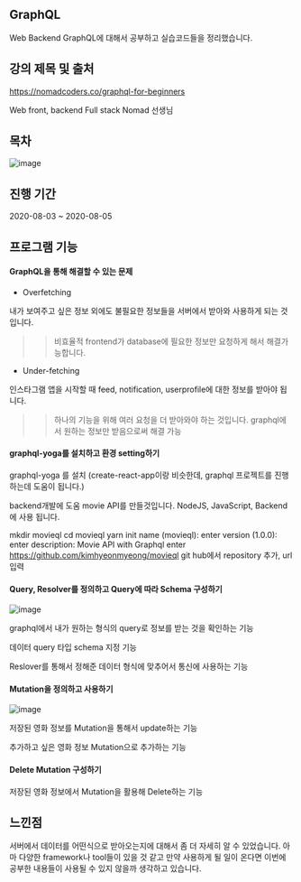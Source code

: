 ## GraphQL

Web Backend GraphQL에 대해서 공부하고 실습코드들을 정리했습니다.

## 강의 제목 및 출처
https://nomadcoders.co/graphql-for-beginners

Web front, backend Full stack Nomad 선생님


## 목차
![image](https://user-images.githubusercontent.com/44837403/114276188-8727c300-9a60-11eb-923a-91b41b87a284.png)


## 진행 기간
2020-08-03 ~ 2020-08-05


## 프로그램 기능

#### GraphQL을 통해 해결할 수 있는 문제

- Overfetching

내가 보여주고 싶은 정보 외에도 불필요한 정보들을 서버에서 받아와 사용하게 되는 것입니다.
>> 비효율적
frontend가 database에 필요한 정보만 요청하게 해서 해결가능합니다.

- Under-fetching

인스타그램 앱을 시작할 때 feed, notification, userprofile에 대한 정보를 받아야 됩니다.
>> 하나의 기능을 위해 여러 요청을 더 받아와야 하는 것입니다.
>> graphql에서 원하는 정보만 받음으로써 해결 가능

#### graphql-yoga를 설치하고 환경 setting하기

graphql-yoga 를 설치
(create-react-app이랑 비슷한데, graphql 프로젝트를 진행하는데 도움이 됩니다.)

backend개발에 도움
movie API를 만들것입니다. NodeJS, JavaScript, Backend에 사용 됩니다.

mkdir movieql
cd movieql
yarn init
name (movieql): enter
version (1.0.0): enter
description: Movie API with Graphql
enter
https://github.com/kimhyeonmyeong/movieql
git hub에서 repository 추가, url 입력

#### Query, Resolver를 정의하고 Query에 따라 Schema 구성하기

![image](https://user-images.githubusercontent.com/44837403/114276682-b3444380-9a62-11eb-978c-49c7deb92310.png)

graphql에서 내가 원하는 형식의 query로 정보를 받는 것을 확인하는 기능

데이터 query 타입 schema 지정 기능 

Reslover를 통해서 정해준 데이터 형식에 맞추어서 통신에 사용하는 기능

#### Mutation을 정의하고 사용하기

![image](https://user-images.githubusercontent.com/44837403/114276664-9f98dd00-9a62-11eb-987b-2ee5d2dd738b.png)

저장된 영화 정보를 Mutation을 통해서 update하는 기능

추가하고 싶은 영화 정보 Mutation으로 추가하는 기능

#### Delete Mutation 구성하기

저장된 영화 정보에서 Mutation을 활용해 Delete하는 기능

## 느낀점

서버에서 데이터를 어떤식으로 받아오는지에 대해서 좀 더 자세히 알 수 있었습니다. 아마 다양한 framework나 tool들이 있을 것 같고 만약 사용하게 될 일이 온다면
이번에 공부한 내용들이 사용될 수 있지 않을까 생각하고 있습니다. 





